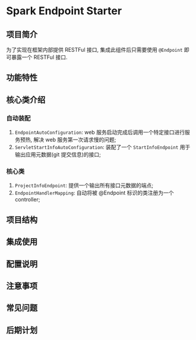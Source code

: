 # Spark Endpoint Starter

## 项目简介

为了实现在框架内部提供 RESTFul 接口, 集成此组件后只需要使用 `@Endpoint` 即可暴露一个 RESTFul 接口.

## 功能特性

## 核心类介绍

### 自动装配

1. `EndpointAutoConfiguration`: web 服务启动完成后调用一个特定接口进行服务预热, 解决 web 服务第一次请求慢的问题;
2. `ServletStartInfoAutoConfiguration`: 装配了一个 `StartInfoEndpoint` 用于输出应用元数据(git 提交信息)的接口;

### 核心类

1. `ProjectInfoEndpoint`: 提供一个输出所有接口元数据的端点;
2. `EndpointHandlerMapping`: 自动将被 @Endpoint 标识的类注册为一个 controller;

## 项目结构

## 集成使用

## 配置说明

## 注意事项

## 常见问题

## 后期计划

